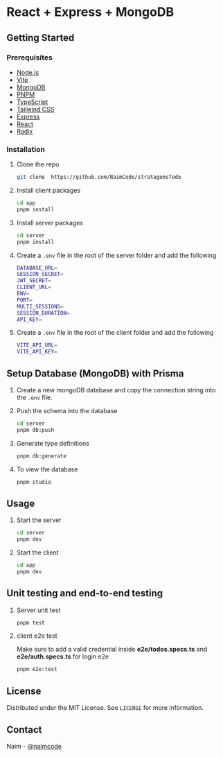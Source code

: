 # React + Express + MongoDB

## Getting Started

### Prerequisites

- [Node.js](https://nodejs.org/en/)
- [Vite](https://vitejs.dev/)
- [MongoDB](https://www.mysql.com/)
- [PNPM](https://pnpm.js.org/)
- [TypeScript](https://www.typescriptlang.org/)
- [Tailwind CSS](https://tailwindcss.com/)
- [Express](https://expressjs.com/)
- [React](https://reactjs.org/)
- [Radix](https://www.radix-ui.com/)

### Installation

1. Clone the repo

   ```sh
   git clone  https://github.com/NaimCode/stratagemsTodo
   ```

2. Install client packages

   ```sh
   cd app
   pnpm install
   ```

3. Install server packages

   ```sh
   cd server
   pnpm install
   ```

4. Create a `.env` file in the root of the server folder and add the following

   ```sh
   DATABASE_URL= 
   SESSION_SECRET=
   JWT_SECRET=
   CLIENT_URL=
   ENV=
   PORT=
   MULTI_SESSIONS=
   SESSION_DURATION=
   API_KEY=
   ```

5. Create a `.env` file in the root of the client folder and add the following

   ```sh
   VITE_API_URL=
   VITE_API_KEY=
   ```

## Setup Database (MongoDB) with Prisma

1. Create a new mongoDB database and copy the connection string into the `.env` file.

2. Push the schema into the database

   ```sh
   cd server
   pnpm db:push
   ```

3. Generate type definitions

   ```sh
   pnpm db:generate
   ```

4. To view the database

   ```sh
   pnpm studio
   ```

## Usage

1. Start the server

   ```sh
   cd server
   pnpm dev
   ```

2. Start the client

   ```sh
   cd app
   pnpm dev
   ```
   
## Unit testing and end-to-end testing

1. Server unit test

   ```sh
   pnpm test
   ```

2. client e2e test

   Make sure to add a valid credential inside **e2e/todos.specs.ts** and **e2e/auth.specs.ts** for login e2e
   ```sh
   pnpm e2e:test
   ```

## License

Distributed under the MIT License. See `LICENSE` for more information.

## Contact

Naim - [@naimcode](https://github.com/NaimCode)

